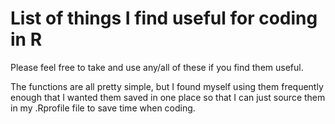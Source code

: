 # List of things I find useful for coding in R

Please feel free to take and use any/all of these if you find them useful.

The functions are all pretty simple, but I found myself using them frequently enough that I wanted them saved in one place so that I can just source them in my .Rprofile file to save time when coding.


